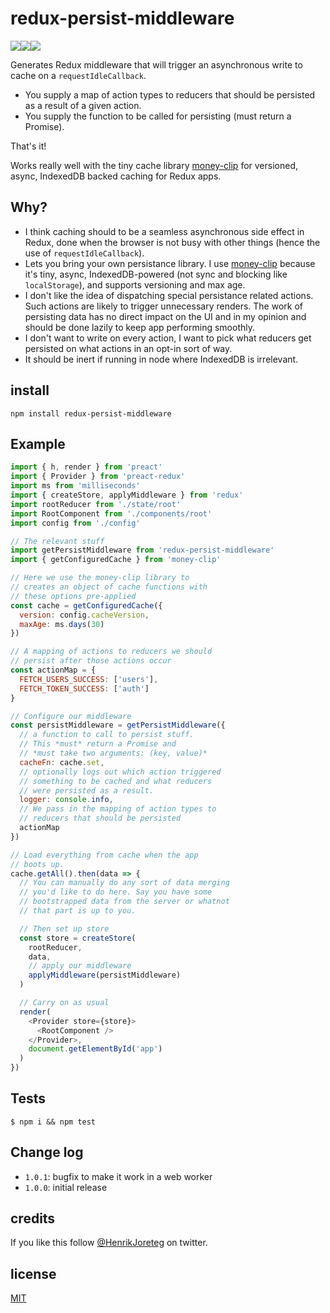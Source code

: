 # redux-persist-middleware

![](https://img.shields.io/npm/dm/redux-persist-middleware.svg)![](https://img.shields.io/npm/v/redux-persist-middleware.svg)![](https://img.shields.io/npm/l/redux-persist-middleware.svg)

Generates Redux middleware that will trigger an asynchronous write to cache on a `requestIdleCallback`.

* You supply a map of action types to reducers that should be persisted as a result of a given action.
* You supply the function to be called for persisting (must return a Promise).

That's it!

Works really well with the tiny cache library [money-clip](https://github.com/HenrikJoreteg/money-clip) for versioned, async, IndexedDB backed caching for Redux apps.

## Why?

* I think caching should to be a seamless asynchronous side effect in Redux, done when the browser is not busy with other things (hence the use of `requestIdleCallback`).
* Lets you bring your own persistance library. I use [money-clip](https://github.com/HenrikJoreteg/money-clip) because it's tiny, async, IndexedDB-powered (not sync and blocking like `localStorage`), and supports versioning and max age.
* I don't like the idea of dispatching special persistance related actions. Such actions are likely to trigger unnecessary renders. The work of persisting data has no direct impact on the UI and in my opinion and should be done lazily to keep app performing smoothly.
* I don't want to write on every action, I want to pick what reducers get persisted on what actions in an opt-in sort of way.
* It should be inert if running in node where IndexedDB is irrelevant.

## install

```
npm install redux-persist-middleware
```

## Example

```js
import { h, render } from 'preact'
import { Provider } from 'preact-redux'
import ms from 'milliseconds'
import { createStore, applyMiddleware } from 'redux'
import rootReducer from './state/root'
import RootComponent from './components/root'
import config from './config'

// The relevant stuff
import getPersistMiddleware from 'redux-persist-middleware'
import { getConfiguredCache } from 'money-clip'

// Here we use the money-clip library to
// creates an object of cache functions with
// these options pre-applied
const cache = getConfiguredCache({
  version: config.cacheVersion,
  maxAge: ms.days(30)
})

// A mapping of actions to reducers we should
// persist after those actions occur
const actionMap = {
  FETCH_USERS_SUCCESS: ['users'],
  FETCH_TOKEN_SUCCESS: ['auth']
}

// Configure our middleware
const persistMiddleware = getPersistMiddleware({
  // a function to call to persist stuff.
  // This *must* return a Promise and
  // *must take two arguments: (key, value)*
  cacheFn: cache.set,
  // optionally logs out which action triggered
  // something to be cached and what reducers
  // were persisted as a result.
  logger: console.info,
  // We pass in the mapping of action types to
  // reducers that should be persisted
  actionMap
})

// Load everything from cache when the app
// boots up.
cache.getAll().then(data => {
  // You can manually do any sort of data merging
  // you'd like to do here. Say you have some
  // bootstrapped data from the server or whatnot
  // that part is up to you.

  // Then set up store
  const store = createStore(
    rootReducer,
    data,
    // apply our middleware
    applyMiddleware(persistMiddleware)
  )

  // Carry on as usual
  render(
    <Provider store={store}>
      <RootComponent />
    </Provider>,
    document.getElementById('app')
  )
})
```

## Tests

```
$ npm i && npm test
```

## Change log

* `1.0.1`: bugfix to make it work in a web worker
* `1.0.0`: initial release

## credits

If you like this follow [@HenrikJoreteg](http://twitter.com/henrikjoreteg) on twitter.

## license

[MIT](http://mit.joreteg.com/)
